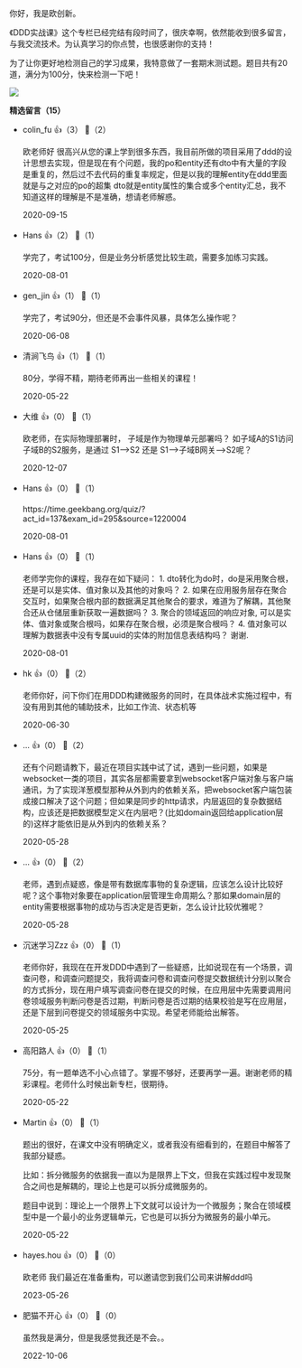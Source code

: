 你好，我是欧创新。

《DDD实战课》这个专栏已经完结有段时间了，很庆幸啊，依然能收到很多留言，与我交流技术。为认真学习的你点赞，也很感谢你的支持！

为了让你更好地检测自己的学习成果，我特意做了一套期末测试题。题目共有20道，满分为100分，快来检测一下吧！

[![](https://static001.geekbang.org/resource/image/28/a4/28d1be62669b4f3cc01c36466bf811a4.png?wh=1142%2A201)](http://time.geekbang.org/quiz/intro?act_id=137&exam_id=295)
<div><strong>精选留言（15）</strong></div><ul>
<li><span>colin_fu</span> 👍（3） 💬（2）<p>欧老师好 很高兴从您的课上学到很多东西，我目前所做的项目采用了ddd的设计思想去实现，但是现在有个问题，我的po和entity还有dto中有大量的字段是重复的，然后过不去代码的重复率规定，但是以我的理解entity在ddd里面就是与之对应的po的超集 dto就是entity属性的集合或多个entity汇总，我不知道这样的理解是不是准确，想请老师解惑。</p>2020-09-15</li><br/><li><span>Hans</span> 👍（2） 💬（1）<p>学完了，考试100分，但是业务分析感觉比较生疏，需要多加练习实践。</p>2020-08-01</li><br/><li><span>gen_jin</span> 👍（1） 💬（1）<p>学完了，考试90分，但还是不会事件风暴，具体怎么操作呢？</p>2020-06-08</li><br/><li><span>清涧飞鸟</span> 👍（1） 💬（1）<p>80分，学得不精，期待老师再出一些相关的课程！</p>2020-05-22</li><br/><li><span>大维</span> 👍（0） 💬（1）<p>欧老师，在实际物理部署时， 子域是作为物理单元部署吗？ 如子域A的S1访问子域B的S2服务，是通过 S1--&gt;S2 还是 S1--&gt;子域B网关--&gt;S2呢？
</p>2020-12-07</li><br/><li><span>Hans</span> 👍（0） 💬（1）<p>https:&#47;&#47;time.geekbang.org&#47;quiz&#47;?act_id=137&amp;exam_id=295&amp;source=1220004</p>2020-08-01</li><br/><li><span>Hans</span> 👍（0） 💬（1）<p> 
 老师学完你的课程，我存在如下疑问：
 1. dto转化为do时，do是采用聚合根，还是可以是实体、值对象以及其他的对象吗？
 2. 如果在应用服务层存在聚合交互时，如果聚合根内部的数据满足其他聚合的要求，难道为了解耦，其他聚合还从仓储层重新获取一遍数据吗？
 3. 聚合的领域返回的响应对象, 可以是实体、值对象或聚合根吗，如果存在聚合根，必须是聚合根吗？
 4. 值对象可以理解为数据表中没有专属uuid的实体的附加信息表结构吗？
 谢谢.</p>2020-08-01</li><br/><li><span>hk</span> 👍（0） 💬（2）<p>老师你好，问下你们在用DDD构建微服务的同时，在具体战术实施过程中，有没有用到其他的辅助技术，比如工作流、状态机等</p>2020-06-30</li><br/><li><span>...</span> 👍（0） 💬（2）<p>还有个问题请教下，最近在项目实践中试了试，遇到一些问题，如果是websocket一类的项目，其实各层都需要拿到websocket客户端对象与客户端通讯，为了实现洋葱模型那种从外到内的依赖关系，把websocket客户端包装成接口解决了这个问题；但如果是同步的http请求，内层返回的复杂数据结构，应该还是把数据模型定义在内层吧？(比如domain返回给application层的)这样才能依旧是从外到内的依赖关系？</p>2020-05-28</li><br/><li><span>...</span> 👍（0） 💬（2）<p>老师，遇到点疑惑，像是带有数据库事物的复杂逻辑，应该怎么设计比较好呢？这个事物对象要在application层管理生命周期么？那如果domain层的entity需要根据事物的成功与否决定是否更新，怎么设计比较优雅呢？</p>2020-05-28</li><br/><li><span>沉迷学习Zzz</span> 👍（0） 💬（1）<p>老师你好，我现在在开发DDD中遇到了一些疑惑，比如说现在有一个场景，调查问卷，和调查问题提交，我将调查问卷和调查问卷提交数据统计分别以聚合的方式拆分，现在用户填写调查问卷在提交的时候，在应用层中先需要调用问卷领域服务判断问卷是否过期，判断问卷是否过期的结果校验是写在应用层，还是下层到问卷提交的领域服务中实现。希望老师能给出解答。</p>2020-05-25</li><br/><li><span>高阳路人</span> 👍（0） 💬（1）<p>75分，有一题单选不小心点错了。掌握不够好，还要再学一遍。谢谢老师的精彩课程。老师什么时候出新专栏，很期待。</p>2020-05-22</li><br/><li><span>Martin</span> 👍（0） 💬（1）<p>题出的很好，在课文中没有明确定义，或者我没有细看到的，在题目中解答了我部分疑惑。

比如：拆分微服务的依据我一直以为是限界上下文，但我在实践过程中发现聚合之间也是解耦的，理论上也是可以拆分成微服务的。

题目中说到：理论上一个限界上下文就可以设计为一个微服务；聚合在领域模型中是一个最小的业务逻辑单元，它也是可以拆分为微服务的最小单元。</p>2020-05-22</li><br/><li><span>hayes.hou</span> 👍（0） 💬（0）<p>欧老师 我们最近在准备重构，可以邀请您到我们公司来讲解ddd吗</p>2023-05-26</li><br/><li><span>肥猫不开心</span> 👍（0） 💬（0）<p>虽然我是满分，但是我感觉我还是不会。。</p>2022-10-06</li><br/>
</ul>